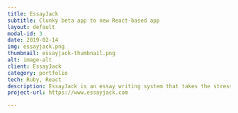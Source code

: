 ```yaml
---
title: EssayJack
subtitle: Clunky beta app to new React-based app
layout: default
modal-id: 3
date: 2019-02-14
img: essayjack.png
thumbnail: essayjack-thumbnail.png
alt: image-alt
client: EssayJack
category: portfolio
tech: Ruby, React
description: EssayJack is an essay writing system that takes the stress out of essay-writing. The Rapid River team inherited a clunky beta app and was tasked with transforming it into a sleak, modern, React frontend.
project-url: https://www.essayjack.com

---
```


